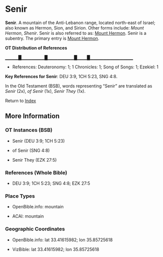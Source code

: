 # Senir
**Senir**. 
A mountain of the Anti-Lebanon range, located north-east of Israel; also known as Hermon, Sion, and Sirion. 
Other forms include: 
*Mount Hermon*, *Shenir*. 
Senir is also referred to as: 
[Mount Hermon](HermonMount.md). 
Senir is a subentry. The primary entry is 
[Mount Hermon](HermonMount.md). 


**OT Distribution of References**

▁▁▁▁█▁▁▁▁▁▁▁█▁▁▁▁▁▁▁▁█▁▁▁█▁▁▁▁▁▁▁▁▁▁▁▁▁
* References: Deuteronomy: 1; 1 Chronicles: 1; Song of Songs: 1; Ezekiel: 1



**Key References for Senir**: 
DEU 3:9, 1CH 5:23, SNG 4:8. 


In the Old Testament (BSB), words representing “Senir” are translated as 
*Senir* (2x), *of Senir* (1x), *Senir They* (1x). 




Return to [Index](00-Index.md)

## More Information

### OT Instances (BSB)

* Senir (DEU 3:9; 1CH 5:23)

* of Senir (SNG 4:8)

* Senir They (EZK 27:5)



### References (Whole Bible)

* DEU 3:9; 1CH 5:23; SNG 4:8; EZK 27:5


### Place Types

* OpenBible.info: mountain

* ACAI: mountain



### Geographic Coordinates

* OpenBible.info: lat 33.41615982; lon 35.85725618

* VizBible: lat 33.41615982; lon 35.85725618




